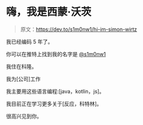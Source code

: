 # 嗨，我是西蒙·沃茨

> 原文：<https://dev.to/s1m0nw1/hi-im-simon-wirtz>

我已经编码 5 年了。

你可以在推特上找到我的名字是 [@s1m0nw1](https://twitter.com/s1m0nw1)

我住在科隆。

我为[公司]工作

我主要用这些语言编程:[java，kotlin，js]。

我目前正在学习更多关于[反应，科特林]。

很高兴见到你。